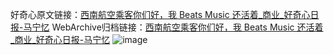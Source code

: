 好奇心原文链接：[西南航空乘客你们好，我 Beats Music 还活着_商业_好奇心日报-马宁忆](https://www.qdaily.com/articles/3280.html)
WebArchive归档链接：[西南航空乘客你们好，我 Beats Music 还活着_商业_好奇心日报-马宁忆](http://web.archive.org/web/20181002165002/http://www.qdaily.com:80/articles/3280.html)
![image](http://ww3.sinaimg.cn/large/007d5XDply1g3v6y96ur2j30u02ia4qp)